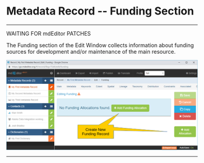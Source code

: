 # Metadata Record -- Funding Section
---

WAITING FOR mdEditor PATCHES

The <span class="md-section">Funding</span> section of the <span class="md-window">Edit Window</span> collects information about funding sources for development and/or maintenance of the main resource.  

![Funding Section with no Allocations Defined](/assets/reference/edit-objects/metadata/funding/funding-start.png)

---
